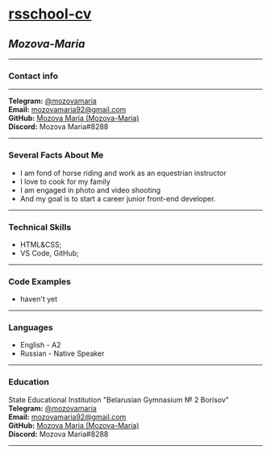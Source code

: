 # [rsschool-cv](https://Mozova-Maria.github.io/rsschool-cv/)
## ***Mozova-Maria***


***
### **Contact info**
***
**Telegram:** [@mozovamaria](https://t.me/mozovamaria)<br>
**Email:** [mozovamaria92@gmail.com](mozovamaria92@gmail.com)<br>
**GitHub:** [Mozova Maria (Mozova-Maria)](https://github.com/Mozova-Maria)<br>
**Discord:** Mozova Maria#8288


***


### **Several Facts About Me**
- I am fond of horse riding and work as an equestrian instructor 
- I love to cook for my family
- I am engaged in photo and video shooting
- And my goal is to start a career junior front-end developer.


***


### **Technical Skills**


- HTML&CSS;
- VS Code, GitHub;


***


### **Code Examples**

- haven't yet


***




### **Languages**
- English - A2
- Russian - Native Speaker


***


### **Education**

State Educational Institution "Belarusian Gymnasium № 2 Borisov"<br>
**Telegram:** [@mozovamaria](https://t.me/mozovamaria)<br>
**Email:** [mozovamaria92@gmail.com](mozovamaria92@gmail.com)<br>
**GitHub:** [Mozova Maria (Mozova-Maria)](https://github.com/Mozova-Maria)<br>
**Discord:** Mozova Maria#8288




***




